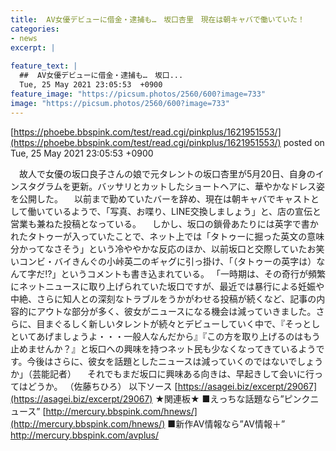 ```yaml
---
title:  AV女優デビューに借金・逮捕も…　坂口杏里　現在は朝キャバで働いていた！ 	
categories:
- news
excerpt: |
  
feature_text: |
  ##  AV女優デビューに借金・逮捕も…　坂口...
  Tue, 25 May 2021 23:05:53  +0900
feature_image: "https://picsum.photos/2560/600?image=733"
image: "https://picsum.photos/2560/600?image=733"
---
```


[https://phoebe.bbspink.com/test/read.cgi/pinkplus/1621951553/](https://phoebe.bbspink.com/test/read.cgi/pinkplus/1621951553/)
posted on Tue, 25 May 2021 23:05:53  +0900

<!--more-->

　故人で女優の坂口良子さんの娘で元タレントの坂口杏里が5月20日、自身のインスタグラムを更新。バッサリとカットしたショートヘアに、華やかなドレス姿を公開した。 　以前まで勤めていたバーを辞め、現在は朝キャバでキャストとして働いているようで、「写真、お喋り、LINE交換しましょう」と、店の宣伝と営業も兼ねた投稿となっている。 　しかし、坂口の鎖骨あたりには英字で書かれたタトゥーが入っていたことで、ネット上では「タトゥーに掘った英文の意味分かってなさそう」という冷ややかな反応のほか、以前坂口と交際していたお笑いコンビ・バイきんぐの小峠英二のギャグに引っ掛け、「（タトゥーの英字は）なんて字だ!?」というコメントも書き込まれている。 「一時期は、その奇行が頻繁にネットニュースに取り上げられていた坂口ですが、最近では暴行による妊娠や中絶、さらに知人との深刻なトラブルをうかがわせる投稿が続くなど、記事の内容的にアウトな部分が多く、彼女がニュースになる機会は減っていきました。さらに、目まぐるしく新しいタレントが続々とデビューしていく中で、『そっとしといてあげましょうよ・・・一般人なんだから』『この方を取り上げるのはもう止めませんか？』と坂口への興味を持つネット民も少なくなってきているようです。今後はさらに、彼女を話題としたニュースは減っていくのではないでしょうか」（芸能記者） 　それでもまだ坂口に興味ある向きは、早起きして会いに行ってはどうか。 （佐藤ちひろ） 以下ソース [https://asagei.biz/excerpt/29067](https://asagei.biz/excerpt/29067) ★関連板★ ■えっちな話題なら”ピンクニュース” [http://mercury.bbspink.com/hnews/](http://mercury.bbspink.com/hnews/) ■新作AV情報なら”AV情報＋” http://mercury.bbspink.com/avplus/
